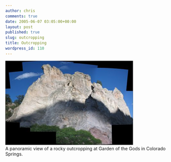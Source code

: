 ```yaml
---
author: chris
comments: true
date: 2005-06-07 03:05:00+00:00
layout: post
published: true
slug: outcropping
title: Outcropping
wordpress_id: 110
---
```


[![](/static/img/Rock_2_panorama.jpg)](/static/img/Rock_2_panorama.jpg)  
A panoramic view of a rocky outcropping at Garden of the Gods in Colorado Springs.
